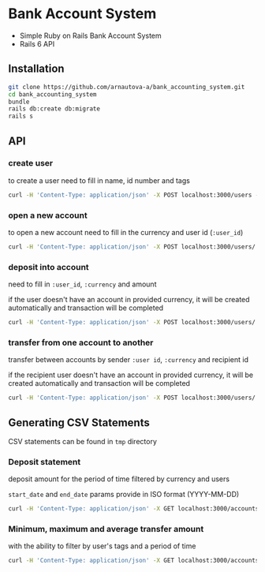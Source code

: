# Bank Account System

- Simple Ruby on Rails Bank Account System
- Rails 6 API

## Installation

```bash
git clone https://github.com/arnautova-a/bank_accounting_system.git
cd bank_accounting_system
bundle
rails db:create db:migrate
rails s
```

## API

### create user
to create a user need to fill in name, id number and tags

```bash
curl -H 'Content-Type: application/json' -X POST localhost:3000/users -d '{"full_name": "Test User", "id": 3, "tag": "new tag"}'
```

### open a new account
to open a new account need to fill in the currency and user id (`:user_id`)

```bash
curl -H 'Content-Type: application/json' -X POST localhost:3000/users/:user_id/accounts -d '{"currency": "EUR"}'
```

### deposit into account
need to fill in `:user_id`, `:currency` and amount

if the user doesn't have an account in provided currency, it will be created automatically and transaction will be completed

```bash
curl -H 'Content-Type: application/json' -X POST localhost:3000/users/:user_id/accounts/:currency/deposit -d '{"amount": 150}'
```

### transfer from one account to another
transfer between accounts by sender `:user id`, `:currency` and recipient id

if the recipient user doesn't have an account in provided currency, it will be created automatically and transaction will be completed

```bash
curl -H 'Content-Type: application/json' -X POST localhost:3000/users/:user_id/accounts/USD/transfer -d '{"amount": 150, "recipient_id": 3}'
```

## Generating CSV Statements

CSV statements can be found in `tmp` directory

### Deposit statement
deposit amount for the period of time filtered by currency and users

`start_date` and `end_date` params provide in ISO format (YYYY-MM-DD)

```bash
curl -H 'Content-Type: application/json' -X GET localhost:3000/accounts/deposit_statement -d '{"currency": "USD", "user_id": 2, "start_date": "2021-11-10", "end_date": "2021-11-16"}'
```
### Minimum, maximum and average transfer amount
with the ability to filter by user's tags and a period of time

```bash
curl -H 'Content-Type: application/json' -X GET localhost:3000/accounts/min_avg_max_statement -d '{"tag": "tag", "start_date": "2021-11-10", "end_date": "2021-11-16"}'
```